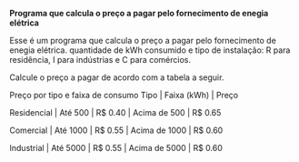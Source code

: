 **Programa que calcula o preço a pagar pelo fornecimento de enegia elétrica**

Esse é um programa que calcula o preço a pagar pelo fornecimento de enegia elétrica.
quantidade de kWh consumido e tipo de instalação: R para residência, I para indústrias
e C para comércios.

Calcule o preço a pagar de acordo com a tabela a seguir.

Preço por tipo e faixa de consumo
Tipo          |     Faixa (kWh)    |  Preço

Residencial   |     Até 500        |  R$ 0.40
              |     Acima de 500   |  R$ 0.65
              
Comercial     |     Até 1000       |  R$ 0.55
              |     Acima de 1000  |  R$ 0.60
              
Industrial    |     Até 5000        |  R$ 0.55
              |     Acima de 5000   |  R$ 0.60
